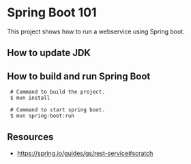 # Spring Boot 101

This project shows how to run a webservice using
Spring boot.

## How to update JDK


## How to build and run Spring Boot

```
 # Command to build the project.
 $ mvn install

 # Command to start spring boot.
 $ mvn spring-boot:run
```

## Resources


- https://spring.io/guides/gs/rest-service#scratch

